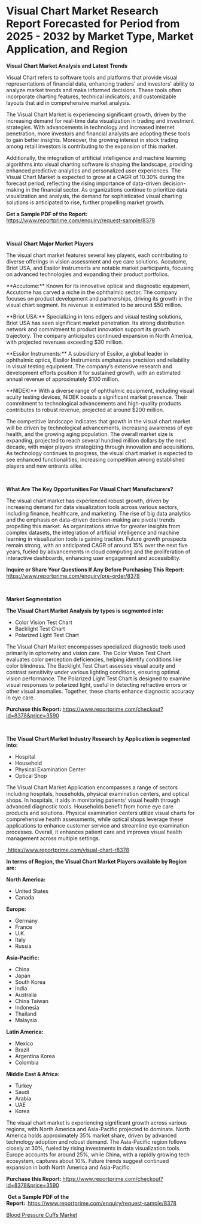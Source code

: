 <p><h1>Visual Chart Market Research Report Forecasted for Period from 2025 -  2032 by Market Type, Market Application, and Region</h1></p><p><strong>Visual Chart Market Analysis and Latest Trends</strong></p>
<p><p>Visual Chart refers to software tools and platforms that provide visual representations of financial data, enhancing traders' and investors' ability to analyze market trends and make informed decisions. These tools often incorporate charting features, technical indicators, and customizable layouts that aid in comprehensive market analysis.</p><p>The Visual Chart Market is experiencing significant growth, driven by the increasing demand for real-time data visualization in trading and investment strategies. With advancements in technology and increased internet penetration, more investors and financial analysts are adopting these tools to gain better insights. Moreover, the growing interest in stock trading among retail investors is contributing to the expansion of this market. </p><p>Additionally, the integration of artificial intelligence and machine learning algorithms into visual charting software is shaping the landscape, providing enhanced predictive analytics and personalized user experiences. The Visual Chart Market is expected to grow at a CAGR of 10.30% during the forecast period, reflecting the rising importance of data-driven decision-making in the financial sector. As organizations continue to prioritize data visualization and analysis, the demand for sophisticated visual charting solutions is anticipated to rise, further propelling market growth.</p></p>
<p><strong>Get a Sample PDF of the Report:&nbsp;</strong> <a href="https://www.reportprime.com/enquiry/request-sample/8378?utm_campaign=2298&utm_medium=2&utm_source=Github&utm_content=ia&utm_term=19032025&utm_id=visual-chart">https://www.reportprime.com/enquiry/request-sample/8378</a></p>
<p>&nbsp;</p>
<p><strong>Visual Chart Major Market Players</strong></p>
<p><p>The visual chart market features several key players, each contributing to diverse offerings in vision assessment and eye care solutions. Accutome, Briot USA, and Essilor Instruments are notable market participants, focusing on advanced technologies and expanding their product portfolios.</p><p>**Accutome:** Known for its innovative optical and diagnostic equipment, Accutome has carved a niche in the ophthalmic sector. The company focuses on product development and partnerships, driving its growth in the visual chart segment. Its revenue is estimated to be around $50 million.</p><p>**Briot USA:** Specializing in lens edgers and visual testing solutions, Briot USA has seen significant market penetration. Its strong distribution network and commitment to product innovation support its growth trajectory. The company anticipates continued expansion in North America, with projected revenues exceeding $30 million.</p><p>**Essilor Instruments:** A subsidiary of Essilor, a global leader in ophthalmic optics, Essilor Instruments emphasizes precision and reliability in visual testing equipment. The company’s extensive research and development efforts position it for sustained growth, with an estimated annual revenue of approximately $100 million.</p><p>**NIDEK:** With a diverse range of ophthalmic equipment, including visual acuity testing devices, NIDEK boasts a significant market presence. Their commitment to technological advancements and high-quality products contributes to robust revenue, projected at around $200 million.</p><p>The competitive landscape indicates that growth in the visual chart market will be driven by technological advancements, increasing awareness of eye health, and the growing aging population. The overall market size is expanding, projected to reach several hundred million dollars by the next decade, with major players strategizing through innovation and acquisitions. As technology continues to progress, the visual chart market is expected to see enhanced functionalities, increasing competition among established players and new entrants alike.</p></p>
<p>&nbsp;</p>
<p><strong>What Are The Key Opportunities For Visual Chart Manufacturers?</strong></p>
<p><p>The visual chart market has experienced robust growth, driven by increasing demand for data visualization tools across various sectors, including finance, healthcare, and marketing. The rise of big data analytics and the emphasis on data-driven decision-making are pivotal trends propelling this market. As organizations strive for greater insights from complex datasets, the integration of artificial intelligence and machine learning in visualization tools is gaining traction. Future growth prospects remain strong, with an anticipated CAGR of around 15% over the next five years, fueled by advancements in cloud computing and the proliferation of interactive dashboards, enhancing user engagement and accessibility.</p></p>
<p><strong>Inquire or Share Your Questions If Any Before Purchasing This Report:</strong> <a href="https://www.reportprime.com/enquiry/pre-order/8378?utm_campaign=2298&utm_medium=2&utm_source=Github&utm_content=ia&utm_term=19032025&utm_id=visual-chart">https://www.reportprime.com/enquiry/pre-order/8378</a></p>
<p>&nbsp;</p>
<p><strong>Market Segmentation</strong></p>
<p><strong>The Visual Chart Market Analysis by types is segmented into:</strong></p>
<p><ul><li>Color Vision Test Chart</li><li>Backlight Test Chart</li><li>Polarized Light Test Chart</li></ul></p>
<p><p>The Visual Chart Market encompasses specialized diagnostic tools used primarily in optometry and vision care. The Color Vision Test Chart evaluates color perception deficiencies, helping identify conditions like color blindness. The Backlight Test Chart assesses visual acuity and contrast sensitivity under various lighting conditions, ensuring optimal vision performance. The Polarized Light Test Chart is designed to examine visual responses to polarized light, useful in detecting refractive errors or other visual anomalies. Together, these charts enhance diagnostic accuracy in eye care.</p></p>
<p><strong>Purchase this Report:&nbsp;</strong><a href="https://www.reportprime.com/checkout?id=8378&price=3590&utm_campaign=2298&utm_medium=2&utm_source=Github&utm_content=ia&utm_term=19032025&utm_id=visual-chart">https://www.reportprime.com/checkout?id=8378&price=3590</a></p>
<p>&nbsp;</p>
<p><strong>The Visual Chart Market Industry Research by Application is segmented into:</strong></p>
<p><ul><li>Hospital</li><li>Household</li><li>Physical Examination Center</li><li>Optical Shop</li></ul></p>
<p><p>The Visual Chart Market Application encompasses a range of sectors including hospitals, households, physical examination centers, and optical shops. In hospitals, it aids in monitoring patients' visual health through advanced diagnostic tools. Households benefit from home eye care products and solutions. Physical examination centers utilize visual charts for comprehensive health assessments, while optical shops leverage these applications to enhance customer service and streamline eye examination processes. Overall, it enhances patient care and improves visual health management across multiple settings.</p></p>
<p><a href="https://www.reportprime.com/visual-chart-r8378?utm_campaign=2298&utm_medium=2&utm_source=Github&utm_content=ia&utm_term=19032025&utm_id=visual-chart">&nbsp;https://www.reportprime.com/visual-chart-r8378</a></p>
<p><strong>In terms of Region, the Visual Chart Market Players available by Region are:</strong></p>
<p>
    <p> <strong> North America: </strong>
        <ul>
            <li>United States</li>
            <li>Canada</li>
        </ul>
        </p> 
    <p> <strong> Europe: </strong>
        <ul>
            <li>Germany</li>
            <li>France</li>
            <li>U.K.</li>
            <li>Italy</li>
            <li>Russia</li>
        </ul>
        </p> 
    <p> <strong> Asia-Pacific: </strong>
        <ul>
            <li>China</li>
            <li>Japan</li>
            <li>South Korea</li>
            <li>India</li>
            <li>Australia</li>
            <li>China Taiwan</li>
            <li>Indonesia</li>
            <li>Thailand</li>
            <li>Malaysia</li>
        </ul>
        </p> 
    <p> <strong> Latin America: </strong>
        <ul>
            <li>Mexico</li>
            <li>Brazil</li>
            <li>Argentina Korea</li>
            <li>Colombia</li>
        </ul>
        </p> 
    <p> <strong> Middle East & Africa: </strong>
        <ul>
            <li>Turkey</li>
            <li>Saudi</li>
            <li>Arabia</li>
            <li>UAE</li>
            <li>Korea</li>
        </ul>
    </p>
    </p>
<p><p>The visual chart market is experiencing significant growth across various regions, with North America and Asia-Pacific projected to dominate. North America holds approximately 35% market share, driven by advanced technology adoption and robust demand. The Asia-Pacific region follows closely at 30%, fueled by rising investments in data visualization tools. Europe accounts for around 25%, while China, with a rapidly growing tech ecosystem, captures about 10%. Future trends suggest continued expansion in both North America and Asia-Pacific.</p></p>
<p><strong>Purchase this Report: </strong><a href="https://www.reportprime.com/checkout?id=8378&price=3590&utm_campaign=2298&utm_medium=2&utm_source=Github&utm_content=ia&utm_term=19032025&utm_id=visual-chart">https://www.reportprime.com/checkout?id=8378&price=3590</a></p>
<p>&nbsp;<strong>Get a Sample PDF of the Report:&nbsp;&nbsp;</strong><a href="https://www.reportprime.com/enquiry/request-sample/8378?utm_campaign=2298&utm_medium=2&utm_source=Github&utm_content=ia&utm_term=19032025&utm_id=visual-chart">https://www.reportprime.com/enquiry/request-sample/8378</a></p>
<p><strong></strong></p>
<p><p><a href="https://github.com/steegeneat/Market-Research-Report-List-1/blob/main/blood-pressure-cuffs-market.md?utm_campaign=2298&utm_medium=2&utm_source=Github&utm_content=ia&utm_term=19032025&utm_id=visual-chart">Blood Pressure Cuffs Market</a></p></p>